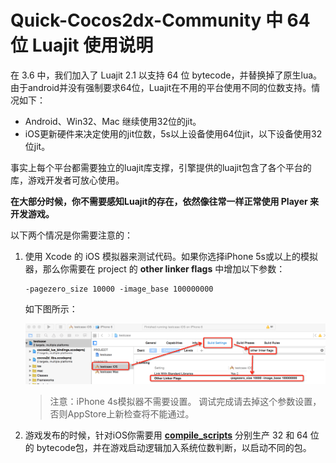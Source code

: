 # Quick-Cocos2dx-Community 中 64 位 Luajit 使用说明

在 3.6 中，我们加入了 Luajit 2.1 以支持 64 位 bytecode，并替换掉了原生lua。
由于android并没有强制要求64位，Luajit在不用的平台使用不同的位数支持。情况如下：

* Android、Win32、Mac 继续使用32位的jit。
* iOS更新硬件来决定使用的jit位数，5s以上设备使用64位jit，以下设备使用32位jit。

事实上每个平台都需要独立的luajit库支撑，引擎提供的luajit包含了各个平台的库，游戏开发者可放心使用。

**在大部分时候，你不需要感知Luajit的存在，依然像往常一样正常使用 Player 来开发游戏。**

以下两个情况是你需要注意的：

1. 使用 Xcode 的 iOS 模拟器来测试代码。如果你选择iPhone 5s或以上的模拟器，那么你需要在 project 的 **other linker flags** 中增加以下参数：

	```
	-pagezero_size 10000 -image_base 100000000
	```

	如下图所示：

    ![otherlink.png](./luajitios.png)

    > 注意：iPhone 4s模拟器不需要设置。
    > 调试完成请去掉这个参数设置，否则AppStore上新检查将不能通过。

2. 游戏发布的时候，针对iOS你需要用 **[compile_scripts](../encryptlua/index.md)** 分别生产 32 和 64 位的 bytecode包，并在游戏启动逻辑加入系统位数判断，以启动不同的包。